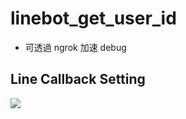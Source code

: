 # linebot_get_user_id
- 可透過 ngrok 加速 debug

## Line Callback Setting
![](https://i.imgur.com/A95BY0F.png)
